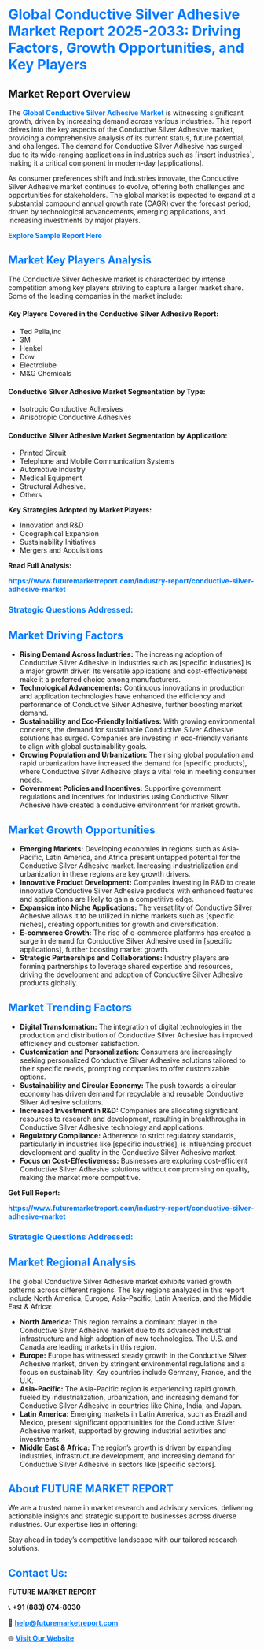 <h1 style="color: #007BFF;">Global Conductive Silver Adhesive Market Report 2025-2033: Driving Factors, Growth Opportunities, and Key Players</h1>

<section id="overview">
<h2>Market Report Overview</h2>
<p>The <a href="https://www.futuremarketreport.com/industry-report/conductive-silver-adhesive-market" style="color: #007BFF; text-decoration: none;"><strong>Global Conductive Silver Adhesive Market</strong></a> is witnessing significant growth, driven by increasing demand across various industries. This report delves into the key aspects of the Conductive Silver Adhesive market, providing a comprehensive analysis of its current status, future potential, and challenges. The demand for Conductive Silver Adhesive has surged due to its wide-ranging applications in industries such as [insert industries], making it a critical component in modern-day [applications].</p>
<p>As consumer preferences shift and industries innovate, the Conductive Silver Adhesive market continues to evolve, offering both challenges and opportunities for stakeholders. The global market is expected to expand at a substantial compound annual growth rate (CAGR) over the forecast period, driven by technological advancements, emerging applications, and increasing investments by major players.</p>
</section>

<section id="overview">
<p><a href="https://www.futuremarketreport.com/request-sample/reportId=114844" style="color: #007BFF; text-decoration: none;"><strong>Explore Sample Report Here</strong></a></p>
</section>

<section id="key-players">
<h2 style="color: #007BFF;">Market Key Players Analysis</h2>
<p>The Conductive Silver Adhesive market is characterized by intense competition among key players striving to capture a larger market share. Some of the leading companies in the market include:</p>
<h4>Key Players Covered in the Conductive Silver Adhesive Report:</h4>
<ul><li>Ted Pella,Inc</li><li>3M</li><li>Henkel</li><li>Dow</li><li>Electrolube</li><li>M&amp;G Chemicals</li></ul>
<h4>Conductive Silver Adhesive Market Segmentation by Type:</h4>
<ul><li>Isotropic Conductive Adhesives</li><li>Anisotropic Conductive Adhesives</li></ul>

<h4>Conductive Silver Adhesive Market Segmentation by Application:</h4>
<ul><li>Printed Circuit</li><li>Telephone and Mobile Communication Systems</li><li>Automotive Industry</li><li>Medical Equipment</li><li>Structural Adhesive.</li><li>Others</li></ul>
<p><strong>Key Strategies Adopted by Market Players:</strong></p>
<ul>
<li>Innovation and R&D</li>
<li>Geographical Expansion</li>
<li>Sustainability Initiatives</li>
<li>Mergers and Acquisitions</li>
</ul>
</section>

<section>
<p><strong>Read Full Analysis: </strong></p><a href="https://www.futuremarketreport.com/industry-report/conductive-silver-adhesive-market" style="color: #007BFF; text-decoration: none;"><strong>https://www.futuremarketreport.com/industry-report/conductive-silver-adhesive-market</strong></a>
<h3 style="color: #007BFF;">Strategic Questions Addressed:</h3>
</section>

<section id="driving-factors">
<h2 style="color: #007BFF;">Market Driving Factors</h2>
<ul>
<li><strong>Rising Demand Across Industries:</strong> The increasing adoption of Conductive Silver Adhesive in industries such as [specific industries] is a major growth driver. Its versatile applications and cost-effectiveness make it a preferred choice among manufacturers.</li>
<li><strong>Technological Advancements:</strong> Continuous innovations in production and application technologies have enhanced the efficiency and performance of Conductive Silver Adhesive, further boosting market demand.</li>
<li><strong>Sustainability and Eco-Friendly Initiatives:</strong> With growing environmental concerns, the demand for sustainable Conductive Silver Adhesive solutions has surged. Companies are investing in eco-friendly variants to align with global sustainability goals.</li>
<li><strong>Growing Population and Urbanization:</strong> The rising global population and rapid urbanization have increased the demand for [specific products], where Conductive Silver Adhesive plays a vital role in meeting consumer needs.</li>
<li><strong>Government Policies and Incentives:</strong> Supportive government regulations and incentives for industries using Conductive Silver Adhesive have created a conducive environment for market growth.</li>
</ul>
</section>

<section id="growth-opportunities">
<h2 style="color: #007BFF;">Market Growth Opportunities</h2>
<ul>
<li><strong>Emerging Markets:</strong> Developing economies in regions such as Asia-Pacific, Latin America, and Africa present untapped potential for the Conductive Silver Adhesive market. Increasing industrialization and urbanization in these regions are key growth drivers.</li>
<li><strong>Innovative Product Development:</strong> Companies investing in R&D to create innovative Conductive Silver Adhesive products with enhanced features and applications are likely to gain a competitive edge.</li>
<li><strong>Expansion into Niche Applications:</strong> The versatility of Conductive Silver Adhesive allows it to be utilized in niche markets such as [specific niches], creating opportunities for growth and diversification.</li>
<li><strong>E-commerce Growth:</strong> The rise of e-commerce platforms has created a surge in demand for Conductive Silver Adhesive used in [specific applications], further boosting market growth.</li>
<li><strong>Strategic Partnerships and Collaborations:</strong> Industry players are forming partnerships to leverage shared expertise and resources, driving the development and adoption of Conductive Silver Adhesive products globally.</li>
</ul>
</section>

<section id="trending-factors">
<h2 style="color: #007BFF;">Market Trending Factors</h2>
<ul>
<li><strong>Digital Transformation:</strong> The integration of digital technologies in the production and distribution of Conductive Silver Adhesive has improved efficiency and customer satisfaction.</li>
<li><strong>Customization and Personalization:</strong> Consumers are increasingly seeking personalized Conductive Silver Adhesive solutions tailored to their specific needs, prompting companies to offer customizable options.</li>
<li><strong>Sustainability and Circular Economy:</strong> The push towards a circular economy has driven demand for recyclable and reusable Conductive Silver Adhesive solutions.</li>
<li><strong>Increased Investment in R&D:</strong> Companies are allocating significant resources to research and development, resulting in breakthroughs in Conductive Silver Adhesive technology and applications.</li>
<li><strong>Regulatory Compliance:</strong> Adherence to strict regulatory standards, particularly in industries like [specific industries], is influencing product development and quality in the Conductive Silver Adhesive market.</li>
<li><strong>Focus on Cost-Effectiveness:</strong> Businesses are exploring cost-efficient Conductive Silver Adhesive solutions without compromising on quality, making the market more competitive.</li>
</ul>
</section>

<section>
<p><strong>Get Full Report: </strong></p><a href="https://www.futuremarketreport.com/industry-report/conductive-silver-adhesive-market" style="color: #007BFF; text-decoration: none;"><strong>https://www.futuremarketreport.com/industry-report/conductive-silver-adhesive-market</strong></a>
<h3 style="color: #007BFF;">Strategic Questions Addressed:</h3>
</section>


<section id="regional-analysis">
<h2 style="color: #007BFF;">Market Regional Analysis</h2>
<p>The global Conductive Silver Adhesive market exhibits varied growth patterns across different regions. The key regions analyzed in this report include North America, Europe, Asia-Pacific, Latin America, and the Middle East & Africa:</p>
<ul>
<li><strong>North America:</strong> This region remains a dominant player in the Conductive Silver Adhesive market due to its advanced industrial infrastructure and high adoption of new technologies. The U.S. and Canada are leading markets in this region.</li>
<li><strong>Europe:</strong> Europe has witnessed steady growth in the Conductive Silver Adhesive market, driven by stringent environmental regulations and a focus on sustainability. Key countries include Germany, France, and the U.K.</li>
<li><strong>Asia-Pacific:</strong> The Asia-Pacific region is experiencing rapid growth, fueled by industrialization, urbanization, and increasing demand for Conductive Silver Adhesive in countries like China, India, and Japan.</li>
<li><strong>Latin America:</strong> Emerging markets in Latin America, such as Brazil and Mexico, present significant opportunities for the Conductive Silver Adhesive market, supported by growing industrial activities and investments.</li>
<li><strong>Middle East & Africa:</strong> The region’s growth is driven by expanding industries, infrastructure development, and increasing demand for Conductive Silver Adhesive in sectors like [specific sectors].</li>
</ul>
</section>

<footer>
<h2 style="color: #007BFF;">About FUTURE MARKET REPORT</h2>
<p>We are a trusted name in market research and advisory services, delivering actionable insights and strategic support to businesses across diverse industries. Our expertise lies in offering:</p>

<p>Stay ahead in today’s competitive landscape with our tailored research solutions.</p>

<h2 style="color: #007BFF;">Contact Us:</h2>
<p><strong>FUTURE MARKET REPORT</strong></p>
<p>📞 <strong>+91 (883) 074-8030</strong></p>
<p>📧 <strong><a href="mailto:help@futuremarketreport.com" style="color: #007BFF;">help@futuremarketreport.com</a></strong></p>
<p>🌐 <strong><a href="https://www.futuremarketreport.com/" style="color: #007BFF;">Visit Our Website</a></strong></p>
</footer>